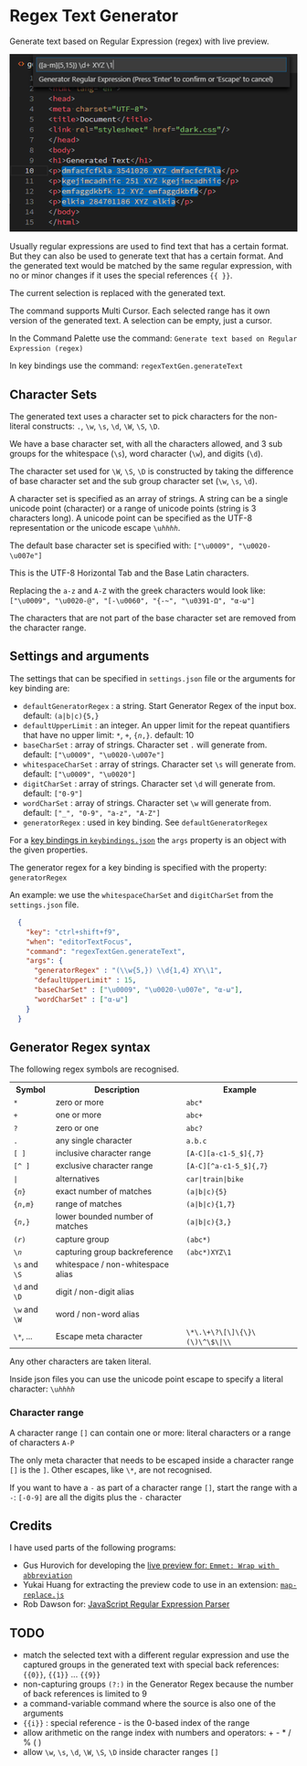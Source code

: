 # Regex Text Generator

Generate text based on Regular Expression (regex) with live preview.

![Regex Text Generator](images/regex-text-gen.png)

Usually regular expressions are used to find text that has a certain format. But they can also be used to generate text that has a certain format. And the generated text would be matched by the same regular expression, with no or minor changes if it uses the special references `{{ }}`.

The current selection is replaced with the generated text.

The command supports Multi Cursor. Each selected range has it own version of the generated text. A selection can be empty, just a cursor.

In the Command Palette use the command: `Generate text based on Regular Expression (regex)`

In key bindings use the command: `regexTextGen.generateText`

## Character Sets
The generated text uses a character set to pick characters for the non-literal constructs: `.`, `\w`, `\s`, `\d`, `\W`, `\S`, `\D`.

We have a base character set, with all the characters allowed, and 3 sub groups for the whitespace (`\s`), word character (`\w`), and digits (`\d`).

The character set used for `\W`, `\S`, `\D` is constructed by taking the difference of base character set and the sub group character set (`\w`, `\s`, `\d`).

A character set is specified as an array of strings. A string can be a single unicode point (character) or a range of unicode points (string is 3 characters long). A unicode point can be specified as the UTF-8 representation or the unicode escape `\u`_`hhhh`_.

The default base character set is specified with: `["\u0009", "\u0020-\u007e"]`

This is the UTF-8 Horizontal Tab and the Base Latin characters.

Replacing the `a-z` and `A-Z` with the greek characters would look like: `["\u0009", "\u0020-@", "[-\u0060", "{-~", "\u0391-Ω", "α-ω"]`

The characters that are not part of the base character set are removed from the character range.

## Settings and arguments

The settings that can be specified in `settings.json` file or the arguments for key binding are:

* `defaultGeneratorRegex` : a string. Start Generator Regex of the input box. default: `(a|b|c){5,}`
* `defaultUpperLimit` : an integer. An upper limit for the repeat quantifiers that have no upper limit: `*`, `+`, `{`_`n`_`,}`. default: 10
* `baseCharSet` : array of strings. Character set `.` will generate from. default: `["\u0009", "\u0020-\u007e"]`
* `whitespaceCharSet` : array of strings. Character set `\s` will generate from. default: `["\u0009", "\u0020"]`
* `digitCharSet` : array of strings. Character set `\d` will generate from. default: `["0-9"]`
* `wordCharSet` : array of strings. Character set `\w` will generate from. default: `["_", "0-9", "a-z", "A-Z"]`
* `generatorRegex` : used in key binding. See `defaultGeneratorRegex`

For a [key bindings in `keybindings.json`](https://code.visualstudio.com/docs/getstarted/keybindings) the `args` property is an object with the given properties.

The generator regex for a key binding is specified with the property: `generatorRegex`

An example: we use the `whitespaceCharSet` and `digitCharSet` from the `settings.json` file.

```json
  {
    "key": "ctrl+shift+f9",
    "when": "editorTextFocus",
    "command": "regexTextGen.generateText",
    "args": {
      "generatorRegex" : "(\\w{5,}) \\d{1,4} XY\\1",
      "defaultUpperLimit" : 15,
      "baseCharSet" : ["\u0009", "\u0020-\u007e", "α-ω"],
      "wordCharSet" : ["α-ω"]
    }
  }
```

## Generator Regex syntax

The following regex symbols are recognised.

<table>
<tr><th>Symbol</th><th>Description</th><th>Example</th></tr>
<tr><td><code>*</code></td><td>zero or more</td><td><code>abc*</code></td></tr>
<tr><td><code>+</code></td><td>one or more</td><td><code>abc+</code></td></tr>
<tr><td><code>?</code></td><td>zero or one</td><td><code>abc?</code></td></tr>
<tr><td><code>.</code></td><td>any single character</td><td><code>a.b.c</code></td></tr>
<tr><td><code>[ ]</code></td><td>inclusive character range</td><td><code>[A-C][a-c1-5_$]{,7}</code></td></tr>
<tr><td><code>[^ ]</code></td><td>exclusive character range</td><td><code>[A-C][^a-c1-5_$]{,7}</code></td></tr>
<tr><td><code>|</code></td><td>alternatives</td><td><code>car|train|bike</code></td></tr>
<tr><td><code>{<em>n</em>}</code></td><td>exact number of matches</td><td><code>(a|b|c){5}</code></td></tr>
<tr><td><code>{<em>n</em>,<em>m</em>}</code></td><td>range of matches</td><td><code>(a|b|c){1,7}</code></td></tr>
<tr><td><code>{<em>n</em>,}</code></td><td>lower bounded number of matches</td><td><code>(a|b|c){3,}</code></td></tr>
<tr><td><code>(<em>r</em>)</code></td><td>capture group</td><td><code>(abc*)</code></td></tr>
<tr><td><code>\<em>n</em></code></td><td>capturing group backreference</td><td><code>(abc*)XYZ\1</code></td></tr>
<tr><td><code>\s</code> and <code>\S</code></td><td>whitespace / non-whitespace alias</td><td></td></tr>
<tr><td><code>\d</code> and <code>\D</code></td><td>digit / non-digit alias</td><td></td></tr>
<tr><td><code>\w</code> and <code>\W</code></td><td>word / non-word alias</td><td></td></tr>
<tr><td><code>\*</code>, ...</td><td>Escape meta character</td><td><code>\*\.\+\?\[\]\{\}\(\)\^\$\|\\</code></td></tr>
</table>

Any other characters are taken literal.

Inside json files you can use the unicode point escape to specify a literal character: `\u`_`hhhh`_

### Character range

A character range `[]` can contain one or more: literal characters or a range of characters `A-P`

The only meta character that needs to be escaped inside a character range `[]` is the `]`. Other escapes, like `\*`, are not recognised.

If you want to have a `-` as part of a character range `[]`, start the range with a `-`: `[-0-9]` are all the digits plus the `-` character

## Credits

I have used parts of the following programs:

* Gus Hurovich for developing the [live preview for: `Emmet: Wrap with abbreviation`](https://github.com/microsoft/vscode/pull/45092)
* Yukai Huang for extracting the preview code to use in an extension: [`map-replace.js`](https://github.com/Yukaii/map-replace.js)
* Rob Dawson for: [JavaScript Regular Expression Parser](http://codebox.org.uk/pages/regex-parser)

## TODO
* match the selected text with a different regular expression and use the captured groups in the generated text with special back references: `{{0}}`, `{{1}}` ... `{{9}}`
* non-capturing groups `(?:)` in the Generator Regex because the number of back references is limited to 9
* a command-variable command where the source is also one of the arguments
* `{{i}}` : special reference - is the 0-based index of the range
* allow arithmetic on the range index with numbers and operators: + - * / % ( )
* allow `\w`, `\s`, `\d`, `\W`, `\S`, `\D` inside character ranges `[]`
